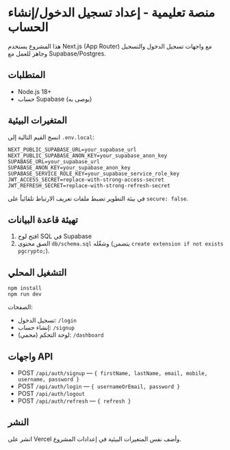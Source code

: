 # منصة تعليمية - إعداد تسجيل الدخول/إنشاء الحساب

هذا المشروع يستخدم Next.js (App Router) مع واجهات تسجيل الدخول والتسجيل وجاهز للعمل مع Supabase/Postgres.

## المتطلبات
- Node.js 18+
- حساب Supabase (يوصى به)

## المتغيرات البيئية
انسخ القيم التالية إلى `.env.local`:
```
NEXT_PUBLIC_SUPABASE_URL=your_supabase_url
NEXT_PUBLIC_SUPABASE_ANON_KEY=your_supabase_anon_key
SUPABASE_URL=your_supabase_url
SUPABASE_ANON_KEY=your_supabase_anon_key
SUPABASE_SERVICE_ROLE_KEY=your_supabase_service_role_key
JWT_ACCESS_SECRET=replace-with-strong-access-secret
JWT_REFRESH_SECRET=replace-with-strong-refresh-secret
```
في بيئة التطوير تضبط ملفات تعريف الارتباط تلقائياً على `secure: false`.

## تهيئة قاعدة البيانات
1. افتح لوح SQL في Supabase
2. الصق محتوى `db/schema.sql` وشغّله (يتضمن `create extension if not exists pgcrypto;`).

## التشغيل المحلي
```
npm install
npm run dev
```
الصفحات:
- تسجيل الدخول: `/login`
- إنشاء حساب: `/signup`
- لوحة التحكم (محمي): `/dashboard`

## واجهات API
- POST `/api/auth/signup` — `{ firstName, lastName, email, mobile, username, password }`
- POST `/api/auth/login` — `{ usernameOrEmail, password }`
- POST `/api/auth/logout`
- POST `/api/auth/refresh` — `{ refresh }`

## النشر
انشر على Vercel وأضف نفس المتغيرات البيئية في إعدادات المشروع.
